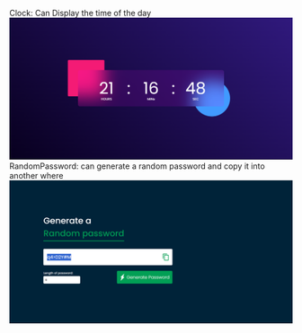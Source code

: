 Clock: Can Display the time of the day
![Alt text](image.png)
RandomPassword: can generate a random password and copy it into another where
![Alt text](image-1.png)
